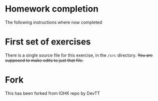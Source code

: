 # Homework completion
The following instructions where now completed

# First set of exercises

There is a single source file for this exercise, in the `/src` directory.
~~You are supposed to make edits to just that file.~~


# Fork
This has been forked from IOHK repo by DevTT
